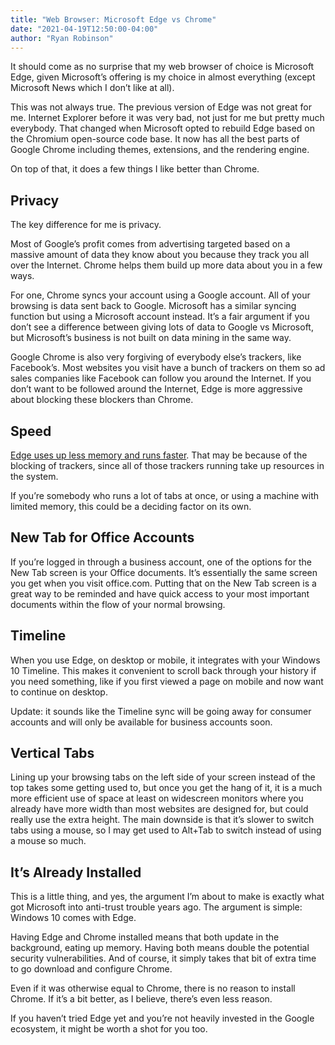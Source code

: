 ```yaml
---
title: "Web Browser: Microsoft Edge vs Chrome"
date: "2021-04-19T12:50:00-04:00"
author: "Ryan Robinson"
---
```


It should come as no surprise that my web browser of choice is Microsoft Edge, given Microsoft’s offering is my choice in almost everything (except Microsoft News which I don’t like at all).

This was not always true. The previous version of Edge was not great for me. Internet Explorer before it was very bad, not just for me but pretty much everybody. That changed when Microsoft opted to rebuild Edge based on the Chromium open-source code base. It now has all the best parts of Google Chrome including themes, extensions, and the rendering engine.

On top of that, it does a few things I like better than Chrome.

## Privacy

The key difference for me is privacy.

Most of Google’s profit comes from advertising targeted based on a massive amount of data they know about you because they track you all over the Internet. Chrome helps them build up more data about you in a few ways.

For one, Chrome syncs your account using a Google account. All of your browsing is data sent back to Google. Microsoft has a similar syncing function but using a Microsoft account instead. It’s a fair argument if you don’t see a difference between giving lots of data to Google vs Microsoft, but Microsoft’s business is not built on data mining in the same way.

Google Chrome is also very forgiving of everybody else’s trackers, like Facebook’s. Most websites you visit have a bunch of trackers on them so ad sales companies like Facebook can follow you around the Internet. If you don’t want to be followed around the Internet, Edge is more aggressive about blocking these blockers than Chrome.

## Speed

[Edge uses up less memory and runs faster](https://www.tomsguide.com/news/chrome-firefox-edge-ram-comparison). That may be because of the blocking of trackers, since all of those trackers running take up resources in the system.

If you’re somebody who runs a lot of tabs at once, or using a machine with limited memory, this could be a deciding factor on its own.

## New Tab for Office Accounts

If you’re logged in through a business account, one of the options for the New Tab screen is your Office documents. It’s essentially the same screen you get when you visit office.com. Putting that on the New Tab screen is a great way to be reminded and have quick access to your most important documents within the flow of your normal browsing.

## Timeline

When you use Edge, on desktop or mobile, it integrates with your Windows 10 Timeline. This makes it convenient to scroll back through your history if you need something, like if you first viewed a page on mobile and now want to continue on desktop.

Update: it sounds like the Timeline sync will be going away for consumer accounts and will only be available for business accounts soon.

## Vertical Tabs

Lining up your browsing tabs on the left side of your screen instead of the top takes some getting used to, but once you get the hang of it, it is a much more efficient use of space at least on widescreen monitors where you already have more width than most websites are designed for, but could really use the extra height. The main downside is that it’s slower to switch tabs using a mouse, so I may get used to Alt+Tab to switch instead of using a mouse so much.

## It’s Already Installed

This is a little thing, and yes, the argument I’m about to make is exactly what got Microsoft into anti-trust trouble years ago. The argument is simple: Windows 10 comes with Edge.

Having Edge and Chrome installed means that both update in the background, eating up memory. Having both means double the potential security vulnerabilities. And of course, it simply takes that bit of extra time to go download and configure Chrome.

Even if it was otherwise equal to Chrome, there is no reason to install Chrome. If it’s a bit better, as I believe, there’s even less reason.

If you haven’t tried Edge yet and you’re not heavily invested in the Google ecosystem, it might be worth a shot for you too.
